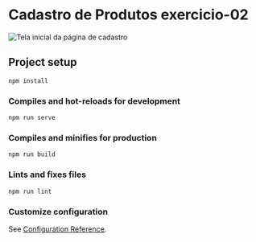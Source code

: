 # Cadastro de Produtos exercicio-02

![Tela inicial da página de cadastro](https://i.ibb.co/Lz5Mw2T/Screenshot-1.png)

## Project setup
```
npm install
```

### Compiles and hot-reloads for development
```
npm run serve
```

### Compiles and minifies for production
```
npm run build
```

### Lints and fixes files
```
npm run lint
```

### Customize configuration
See [Configuration Reference](https://cli.vuejs.org/config/).
